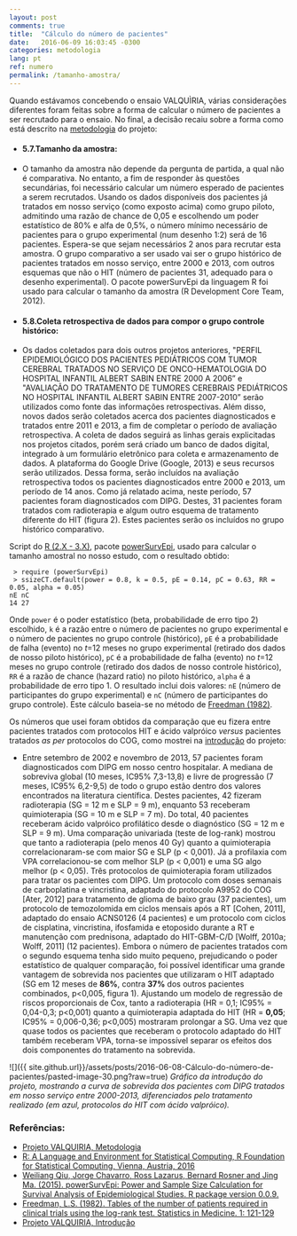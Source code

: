```yaml
---
layout: post
comments: true
title:  "Cálculo do número de pacientes"
date:   2016-06-09 16:03:45 -0300
categories: metodologia
lang: pt
ref: numero
permalink: /tamanho-amostra/
---
```


Quando estávamos concebendo o ensaio VALQUÌRIA, várias considerações diferentes foram feitas sobre a forma de calcular o número de pacientes a ser recrutado para o ensaio. No final, a decisão recaiu sobre a forma como está descrito na [metodologia][meto] do projeto:

  - #### 5.7.Tamanho da amostra:

  - O tamanho da amostra não depende da pergunta de partida, a qual não é
  comparativa. No entanto, a fim de responder às questões secundárias, foi
  necessário calcular um número esperado de pacientes a serem recrutados.
  Usando os dados disponíveis dos pacientes já tratados em nosso serviço
  (como exposto acima) como grupo piloto, admitindo uma razão de chance de
  0,05 e escolhendo um poder estatístico de 80% e alfa de 0,5%, o número
  mínimo necessário de pacientes para o grupo experimental (num desenho
  1:2) será de 16 pacientes. Espera-se que sejam necessários 2 anos para
  recrutar esta amostra. O grupo comparativo a ser usado vai ser o grupo
  histórico de pacientes tratados em nosso serviço, entre 2000 e 2013, com
  outros esquemas que não o HIT (número de pacientes 31, adequado para o
  desenho experimental). O pacote powerSurvEpi da linguagem R foi usado
  para calcular o tamanho da amostra (R Development Core Team, 2012).

  - #### 5.8.Coleta retrospectiva de dados para compor o grupo controle histórico:

  - Os dados coletados para dois outros projetos anteriores, "PERFIL
  EPIDEMIOLÓGICO DOS PACIENTES PEDIÁTRICOS COM TUMOR CEREBRAL TRATADOS NO
  SERVIÇO DE ONCO-HEMATOLOGIA DO HOSPITAL INFANTIL ALBERT SABIN ENTRE 2000
  A 2006” e "AVALIAÇÃO DO TRATAMENTO DE TUMORES CEREBRAIS PEDIÁTRICOS NO
  HOSPITAL INFANTIL ALBERT SABIN ENTRE 2007-2010” serão utilizados como
  fonte das informações retrospectivas. Além disso, novos dados serão
  coletados acerca dos pacientes diagnosticados e tratados entre 2011 e
  2013, a fim de completar o período de avaliação retrospectiva. A coleta
  de dados seguirá as linhas gerais explicitadas nos projetos citados,
  porém será criado um banco de dados digital, integrado à um formulário
  eletrônico para coleta e armazenamento de dados. A plataforma do Google
  Drive (Google, 2013) e seus recursos serão utilizados. Dessa forma,
  serão incluídos na avaliação retrospectiva todos os pacientes
  diagnosticados entre 2000 e 2013, um período de 14 anos. Como já
  relatado acima, neste período, 57 pacientes foram diagnosticados com
  DIPG. Destes, 31 pacientes foram tratados com radioterapia e algum outro
  esquema de tratamento diferente do HIT (figura 2). Estes pacientes serão
  os incluídos no grupo histórico comparativo.

Script do [R (2.X - 3.X)][r], pacote [powerSurvEpi][power], usado para calcular o tamanho amostral no nosso estudo, com o resultado obtido:

```
 > require (powerSurvEpi)
 > ssizeCT.default(power = 0.8, k = 0.5, pE = 0.14, pC = 0.63, RR = 0.05, alpha = 0.05)
nE nC
14 27
```

Onde ```power``` é o poder estatístico (beta, probabilidade de erro tipo 2) escolhido, ```k``` é a razão entre o número de pacientes no grupo experimental e o número de pacientes no grupo controle (histórico), ```pE``` é a probabilidade de falha (evento) no *t*=12 meses no grupo experimental (retirado dos dados de nosso piloto histórico), ```pC``` é a probabilidade de falha (evento) no *t*=12 meses no grupo controle (retirado dos dados de nosso controle histórico), ```RR``` é a razão de chance (hazard ratio) no piloto histórico, ```alpha``` é a probabilidade de erro tipo 1. O resultado inclui dois valores: ```nE``` (número de participantes do grupo experimental) e ```nC``` (número de participantes do grupo controle). Este cálculo baseia-se no método de [Freedman (1982)][freedman].

Os  números que usei foram obtidos da comparação que eu fizera entre pacientes tratados com protocolos HIT e ácido valpróico *versus* pacientes tratados *as per* protocolos do COG, como mostrei na [introdução][intro] do projeto:

  - Entre setembro de 2002 e novembro de 2013, 57 pacientes foram
  diagnosticados com DIPG em nosso centro hospitalar. A mediana de
  sobreviva global (10 meses, IC95% 7,3-13,8) e livre de progressão (7
  meses, IC95% 6,2-9,5) de todo o grupo estão dentro dos valores
  encontrados na literatura científica. Destes pacientes, 42 fizeram radioterapia (SG =
  12 m e SLP = 9 m), enquanto 53 receberam quimioterapia (SG = 10 m e SLP
  = 7 m). Do total, 40 pacientes receberam ácido valpróico profilático
  desde o diagnóstico (SG = 12 m e SLP = 9 m). Uma comparação univariada
  (teste de log-rank) mostrou que tanto a radioterapia (pelo menos 40 Gy)
  quanto a quimioterapia correlacionaram-se com maior SG e SLP (p &lt;
  0,001). Já a profilaxia com VPA correlacionou-se com melhor SLP (p &lt;
  0,001) e uma SG algo melhor (p &lt; 0,05). Três protocolos de
  quimioterapia foram utilizados para tratar os pacientes com DIPG. Um
  protocolo com doses semanais de carboplatina e vincristina, adaptado do
  protocolo A9952 do COG \[Ater, 2012\] para tratamento de glioma de baixo
  grau (37 pacientes), um protocolo de temozolomida em ciclos mensais após
  a RT \[Cohen, 2011\], adaptado do ensaio ACNS0126 (4 pacientes) e um
  protocolo com ciclos de cisplatina, vincristina, ifosfamida e etoposido
  durante a RT e manutenção com prednisona, adaptado do HIT-GBM-C/D
  \[Wolff, 2010a; Wolff, 2011\] (12 pacientes). Embora o número de
  pacientes tratados com o segundo esquema tenha sido muito pequeno,
  prejudicando o poder estatístico de qualquer comparação, foi possível
  identificar uma grande vantagem de sobrevida nos pacientes que
  utilizaram o HIT adaptado (SG em 12 meses de **86%**, contra **37%** dos outros
  pacientes combinados, p&lt;0,005, figura 1). Ajustando um modelo de
  regressão de riscos proporcionais de Cox, tanto a radioterapia (HR =
  0,1; IC95% = 0,04-0,3; p&lt;0,001) quanto a quimioterapia adaptada do
  HIT (HR = **0,05**; IC95% = 0,006-0,36; p&lt;0,005) mostraram prolongar a
  SG. Uma vez que quase todos os pacientes que receberam o protocolo
  adaptado do HIT também receberam VPA, torna-se impossível separar os
  efeitos dos dois componentes do tratamento na sobrevida.

![]({{ site.github.url}}/assets/posts/2016-06-08-Cálculo-do-número-de-pacientes/pasted-image-30.png?raw=true)
*Gráfico da introdução do projeto, mostrando a curva de sobrevida dos pacientes com DIPG tratados em nosso serviço entre 2000-2013, diferenciados pelo tratamento realizado (em azul, protocolos do HIT com ácido valpróico).*

### Referências:

- [Projeto VALQUIRIA, Metodologia][meto]
- [R: A Language and Environment for Statistical Computing, R Foundation for Statistical Computing, Vienna, Austria, 2016][r]
- [Weiliang Qiu, Jorge Chavarro, Ross Lazarus, Bernard Rosner and Jing Ma. (2015). powerSurvEpi: Power and Sample Size Calculation for Survival Analysis of Epidemiological Studies. R package version 0.0.9.][power]
- [Freedman, L.S. (1982). Tables of the number of patients required in clinical trials using the log-rank test. Statistics in Medicine. 1: 121-129][freedman]
- [Projeto VALQUIRIA, Introdução][intro]

[meto]: {{site.github.url}}/projeto.md#5metodologia
[r]: https://www.R-project.org
[power]: http://CRAN.R-project.org/package=powerSurvEpi
[freedman]: http://onlinelibrary.wiley.com/doi/10.1002/sim.4780010204/full
[intro]: {{site.github.url}}/projeto.md#1introdução
